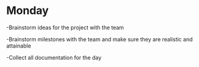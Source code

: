    # Monday
  -Brainstorm ideas for the project with the team
  
  -Brainstorm milestones with the team and make sure they are realistic and attainable
  
  -Collect all documentation for the day
